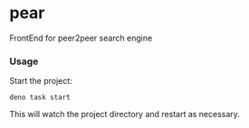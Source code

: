 # pear

FrontEnd for peer2peer search engine

### Usage

Start the project:

```
deno task start
```

This will watch the project directory and restart as necessary.
